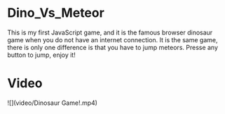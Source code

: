 # Dino_Vs_Meteor

This is my first JavaScript game, and it is the famous browser dinosaur game when you do not have an internet connection. 
It is the same game, there is only one difference is that you have to jump meteors.
Presse any button to jump, enjoy it!

# Video

![](video/Dinosaur Game!.mp4)
